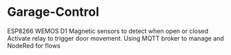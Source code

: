 # Garage-Control
ESP8266 WEMOS D1
Magnetic sensors to detect when open or closed
Activate relay to trigger door movement.
Using MQTT broker to manage and NodeRed for flows
